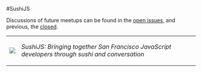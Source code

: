 #SushiJS

Discussions of future meetups can be found in the [open issues](https://github.com/sushijs/san-francisco-ca-usa/issues), and previous, the [closed](https://github.com/sushijs/san-francisco-ca-usa/issues?page=1&state=closed).

<table style="border-collapse: collapse">
  <tr>
    <td>
      <img src="http://www.gravatar.com/avatar/d32635f156e30c2f863ec95af93aef18.jpg?s=150">
    </td>
    <td>
      <p><em>SushiJS: Bringing together San Francisco JavaScript developers through sushi and conversation</em></p>
    </td>
  </tr>
</table>
